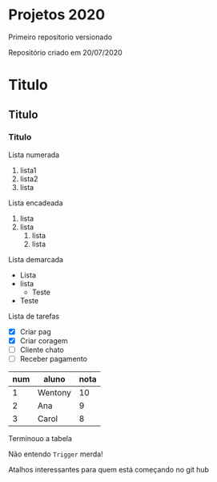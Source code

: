 # Projetos 2020
 Primeiro repositorio versionado

Repositório criado em 20/07/2020
# Titulo
## Titulo
### Titulo

Lista numerada
1. lista1
1. lista2
1. lista

Lista encadeada
1. lista
1. lista
   1. lista
   1. lista
   
Lista demarcada
* Lista
* lista
   * Teste
* Teste

Lista de tarefas
- [x] Criar pag
- [x] Criar coragem
- [ ] Cliente chato
- [ ] Receber pagamento

num | aluno | nota
-----|-------|-----
1 | Wentony | 10
2 | Ana | 9
3 | Carol | 8
Terminouo a tabela

Não entendo `Trigger` merda! 

Atalhos interessantes para quem está começando no git hub
